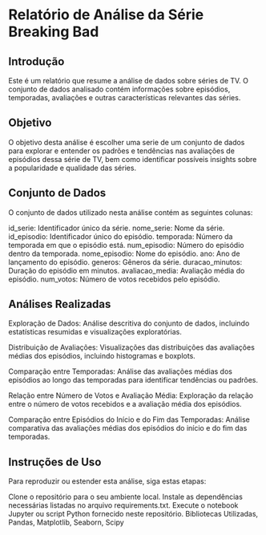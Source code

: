# Relatório de Análise da Série Breaking Bad

## Introdução
Este é um relatório que resume a análise de dados sobre séries de TV. O conjunto de dados analisado contém informações sobre episódios, temporadas, avaliações e outras características relevantes das séries.

## Objetivo
O objetivo desta análise é escolher uma serie de um conjunto de dados para explorar e entender os padrões e tendências nas avaliações de episódios dessa série de TV, bem como identificar possíveis insights sobre a popularidade e qualidade das séries.

## Conjunto de Dados
O conjunto de dados utilizado nesta análise contém as seguintes colunas:

id_serie: Identificador único da série.
nome_serie: Nome da série.
id_episodio: Identificador único do episódio.
temporada: Número da temporada em que o episódio está.
num_episodio: Número do episódio dentro da temporada.
nome_episodio: Nome do episódio.
ano: Ano de lançamento do episódio.
generos: Gêneros da série.
duracao_minutos: Duração do episódio em minutos.
avaliacao_media: Avaliação média do episódio.
num_votos: Número de votos recebidos pelo episódio.

## Análises Realizadas
Exploração de Dados: Análise descritiva do conjunto de dados, incluindo estatísticas resumidas e visualizações exploratórias.

Distribuição de Avaliações: Visualizações das distribuições das avaliações médias dos episódios, incluindo histogramas e boxplots.

Comparação entre Temporadas: Análise das avaliações médias dos episódios ao longo das temporadas para identificar tendências ou padrões.

Relação entre Número de Votos e Avaliação Média: Exploração da relação entre o número de votos recebidos e a avaliação média dos episódios.

Comparação entre Episódios do Início e do Fim das Temporadas: Análise comparativa das avaliações médias dos episódios do início e do fim das temporadas.

## Instruções de Uso
Para reproduzir ou estender esta análise, siga estas etapas:

Clone o repositório para o seu ambiente local.
Instale as dependências necessárias listadas no arquivo requirements.txt.
Execute o notebook Jupyter ou script Python fornecido neste repositório.
Bibliotecas Utilizadas, 
Pandas, 
Matplotlib, 
Seaborn, 
Scipy
